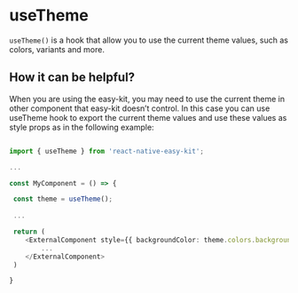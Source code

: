 
# useTheme

```useTheme()```
 is a hook that allow you to use the current theme values, such as colors, variants and more.

## How it can be helpful?

When you are using the easy-kit, you may need to use the current theme in other component that easy-kit doesn’t control. In this case you can use useTheme hook to export the current theme values and use these values as style props as in the following example:

```ts  

import { useTheme } from 'react-native-easy-kit';

...

const MyComponent = () => {

 const theme = useTheme();
 
 ...

 return (
    <ExternalComponent style={{ backgroundColor: theme.colors.background }}> 
        ...
    </ExternalComponent>
 )

}

```
